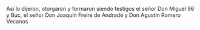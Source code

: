 Así lo dijeron, otorgaron y formaron siendo testigos el señor Don Miguel 96 y Buc, el señor Don Joaquín Freire de Andrade y Don Agustín Romero Vecanos
